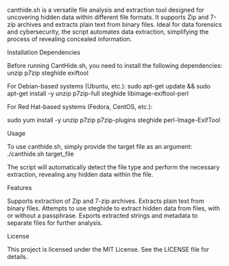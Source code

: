 canthide.sh is a versatile file analysis and extraction tool designed for uncovering hidden data within different file formats. It supports Zip and 7-zip archives and extracts plain text from binary files. Ideal for data forensics and cybersecurity, the script automates data extraction, simplifying the process of revealing concealed information.

Installation
Dependencies

Before running CantHide.sh, you need to install the following dependencies:
unzip
p7zip
steghide
exiftool

For Debian-based systems (Ubuntu, etc.):
sudo apt-get update && sudo apt-get install -y unzip p7zip-full steghide libimage-exiftool-perl

For Red Hat-based systems (Fedora, CentOS, etc.):

sudo yum install -y unzip p7zip p7zip-plugins steghide perl-Image-ExifTool

Usage

To use canthide.sh, simply provide the target file as an argument:
./canthide.sh target_file

The script will automatically detect the file type and perform the necessary extraction, revealing any hidden data within the file.

Features

Supports extraction of Zip and 7-zip archives.
Extracts plain text from binary files.
Attempts to use steghide to extract hidden data from files, with or without a passphrase.
Exports extracted strings and metadata to separate files for further analysis.

License

This project is licensed under the MIT License. See the LICENSE file for details.
